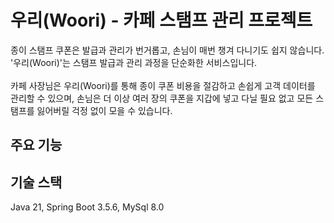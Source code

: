 # 우리(Woori) -  카페 스탬프 관리 프로젝트
종이 스탬프 쿠폰은 발급과 관리가 번거롭고, 손님이 매번 챙겨 다니기도 쉽지 않습니다. '우리(Woori)'는 스탬프 발급과 관리 과정을 단순화한 서비스입니다.
<br>
<br>카페 사장님은 우리(Woori)를 통해 종이 쿠폰 비용을 절감하고 손쉽게 고객 데이터를 관리할 수 있으며, 손님은 더 이상 여러 장의 쿠폰을 지갑에 넣고 다닐 필요 없고 모든 스탬프를 잃어버릴 걱정 없이 모을 수 있습니다.
<br>
## 주요 기능

## 기술 스택
Java 21, Spring Boot 3.5.6, MySql 8.0
